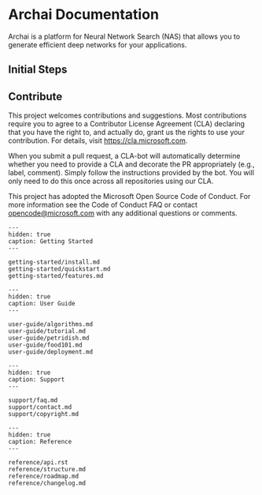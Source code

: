 # Archai Documentation

Archai is a platform for Neural Network Search (NAS) that allows you to generate efficient deep networks for your applications.

## Initial Steps

## Contribute

This project welcomes contributions and suggestions. Most contributions require you to agree to a Contributor License Agreement (CLA) declaring that you have the right to, and actually do, grant us the rights to use your contribution. For details, visit https://cla.microsoft.com.

When you submit a pull request, a CLA-bot will automatically determine whether you need to provide a CLA and decorate the PR appropriately (e.g., label, comment). Simply follow the instructions provided by the bot. You will only need to do this once across all repositories using our CLA.

This project has adopted the Microsoft Open Source Code of Conduct. For more information see the Code of Conduct FAQ or contact opencode@microsoft.com with any additional questions or comments.

```{toctree}
---
hidden: true
caption: Getting Started
---

getting-started/install.md
getting-started/quickstart.md
getting-started/features.md
```

```{toctree}
---
hidden: true
caption: User Guide
---

user-guide/algorithms.md
user-guide/tutorial.md
user-guide/petridish.md
user-guide/food101.md
user-guide/deployment.md
```

```{toctree}
---
hidden: true
caption: Support
---

support/faq.md
support/contact.md
support/copyright.md
```

```{toctree}
---
hidden: true
caption: Reference
---

reference/api.rst
reference/structure.md
reference/roadmap.md
reference/changelog.md
```

